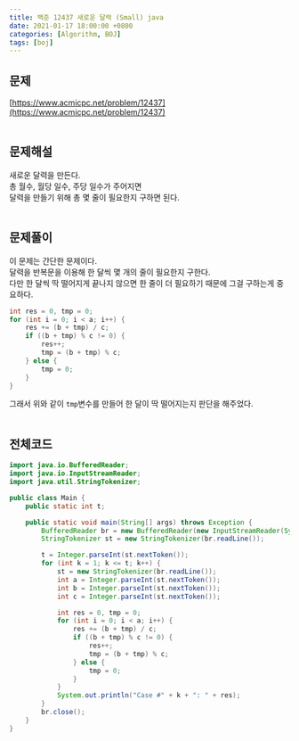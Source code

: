 ```yaml
---
title: 백준 12437 새로운 달력 (Small) java
date: 2021-01-17 18:00:00 +0800
categories: [Algorithm, BOJ]
tags: [boj]
---
```


## 문제
[https://www.acmicpc.net/problem/12437](https://www.acmicpc.net/problem/12437)  
<br>

## 문제해설  
새로운 달력을 만든다.  
총 월수, 월당 일수, 주당 일수가 주어지면  
달력을 만들기 위해 총 몇 줄이 필요한지 구하면 된다.  
<br>

## 문제풀이  
이 문제는 간단한 문제이다.  
달력을 반복문을 이용해 한 달씩 몇 개의 줄이 필요한지 구한다.  
다만 한 달씩 딱 떨어지게 끝나지 않으면 한 줄이 더 필요하기 때문에 그걸 구하는게 중요하다.  
```java
int res = 0, tmp = 0;
for (int i = 0; i < a; i++) {
    res += (b + tmp) / c;
    if ((b + tmp) % c != 0) {
        res++;
        tmp = (b + tmp) % c;
    } else {
        tmp = 0;
    }
}
```
그래서 위와 같이 `tmp`변수를 만들어 한 달이 딱 떨어지는지 판단을 해주었다.  
<br>


## 전체코드  
```java
import java.io.BufferedReader;
import java.io.InputStreamReader;
import java.util.StringTokenizer;

public class Main {
    public static int t;

    public static void main(String[] args) throws Exception {
        BufferedReader br = new BufferedReader(new InputStreamReader(System.in));
        StringTokenizer st = new StringTokenizer(br.readLine());

        t = Integer.parseInt(st.nextToken());
        for (int k = 1; k <= t; k++) {
            st = new StringTokenizer(br.readLine());
            int a = Integer.parseInt(st.nextToken());
            int b = Integer.parseInt(st.nextToken());
            int c = Integer.parseInt(st.nextToken());

            int res = 0, tmp = 0;
            for (int i = 0; i < a; i++) {
                res += (b + tmp) / c;
                if ((b + tmp) % c != 0) {
                    res++;
                    tmp = (b + tmp) % c;
                } else {
                    tmp = 0;
                }
            }
            System.out.println("Case #" + k + ": " + res);
        }
        br.close();
    }
}
```